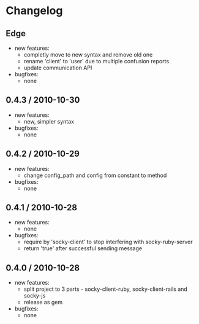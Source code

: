 Changelog
=========

## Edge

- new features:
  - completly move to new syntax and remove old one
  - rename 'client' to 'user' due to multiple confusion reports
  - update communication API
- bugfixes:
  - none

## 0.4.3 / 2010-10-30

- new features:
  - new, simpler syntax
- bugfixes:
  - none

## 0.4.2 / 2010-10-29

- new features:
  - change config_path and config from constant to method
- bugfixes:
  - none

## 0.4.1 / 2010-10-28

- new features:
  - none
- bugfixes:
  - require by 'socky-client' to stop interfering with socky-ruby-server
  - return 'true' after successful sending message

## 0.4.0 / 2010-10-28

- new features:
  - split project to 3 parts - socky-client-ruby, socky-client-rails and socky-js
  - release as gem
- bugfixes:
  - none